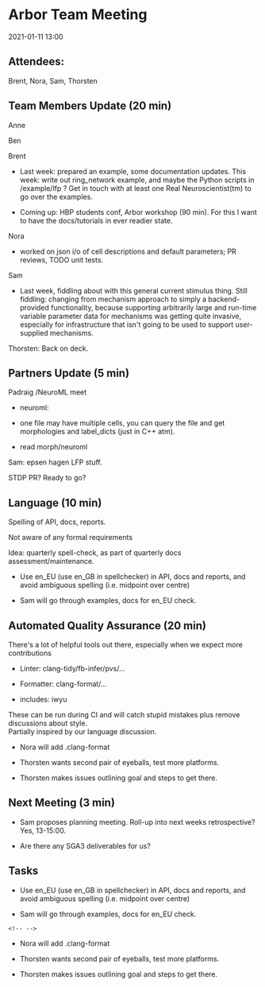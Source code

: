 Arbor Team Meeting
==================

2021-01-11 13:00

Attendees:
----------

Brent, Nora, Sam, Thorsten

Team Members Update (20 min)
----------------------------

Anne

Ben

Brent

-   Last week: prepared an example, some documentation updates. This
    week: write out ring_network example, and maybe the Python scripts
    in /example/lfp ? Get in touch with at least one Real
    Neuroscientist(tm) to go over the examples.

-   Coming up: HBP students conf, Arbor workshop (90 min). For this I
    want to have the docs/tutorials in ever readier state.

Nora

-   worked on json i/o of cell descriptions and default parameters; PR
    reviews, TODO unit tests.

Sam

-   Last week, fiddling about with this general current stimulus thing.
    Still fiddling: changing from mechanism approach to simply a
    backend-provided functionality, because supporting arbitrarily large
    and run-time variable parameter data for mechanisms was getting
    quite invasive, especially for infrastructure that isn\'t going to
    be used to support user-supplied mechanisms.

Thorsten: Back on deck.

Partners Update (5 min)
-----------------------

Padraig /NeuroML meet

-   neuroml:

-   one file may have multiple cells, you can query the file and get
    morphologies and label_dicts (just in C++ atm).

-   read morph/neuroml

Sam: epsen hagen LFP stuff.

STDP PR? Ready to go?

Language (10 min)
-----------------

Spelling of API, docs, reports.

Not aware of any formal requirements

Idea: quarterly spell-check, as part of quarterly docs
assessment/maintenance.

-   Use en_EU (use en_GB in spellchecker) in API, docs and reports, and
    avoid ambiguous spelling (i.e. midpoint over centre)

-   Sam will go through examples, docs for en_EU check.

Automated Quality Assurance (20 min)
------------------------------------

There's a lot of helpful tools out there, especially when we expect more
contributions

-   Linter: clang-tidy/fb-infer/pvs/\...

-   Formatter: clang-format/\...

-   includes: iwyu

These can be run during CI and will catch stupid mistakes plus remove
discussions about style.\
Partially inspired by our language discussion.

-   Nora will add .clang-format

-   Thorsten wants second pair of eyeballs, test more platforms.

-   Thorsten makes issues outlining goal and steps to get there.

Next Meeting (3 min)
--------------------

-   Sam proposes planning meeting. Roll-up into next weeks
    retrospective? Yes, 13-15:00.

-   Are there any SGA3 deliverables for us?

Tasks
-----

-   Use en_EU (use en_GB in spellchecker) in API, docs and reports, and
    avoid ambiguous spelling (i.e. midpoint over centre)

-   Sam will go through examples, docs for en_EU check.

```{=html}
<!-- -->
```
-   Nora will add .clang-format

-   Thorsten wants second pair of eyeballs, test more platforms.

-   Thorsten makes issues outlining goal and steps to get there.
